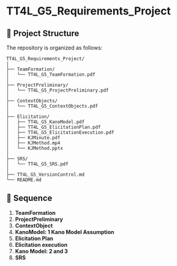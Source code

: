 # TT4L_G5_Requirements_Project

## 📁 Project Structure

The repository is organized as follows:

```
TT4L_G5_Requirements_Project/
│
├── TeamFormation/
│   └── TT4L_G5_TeamFormation.pdf
│
├── ProjectPreliminary/
│   └── TT4L_G5_ProjectPreliminary.pdf
│
├── ContextObjects/
│   └── TT4L_G5_ContextObjects.pdf
│
├── Elicitation/
│   ├── TT4L_G5_KanoModel.pdf
│   ├── TT4L_G5_ElicitationPlan.pdf
│   ├── TT4L_G5_ElicitationExecution.pdf
│   ├── KJMinute.pdf
│   ├── KJMethod.mp4
│   └── KJMethod.pptx
│
├── SRS/
│   └── TT4L_G5_SRS.pdf
│
├── TT4L_G5_VersionControl.md
└── README.md
```

## 🔄 Sequence

1. **TeamFormation**
2. **ProjectPreliminary**
3. **ContextObject**
4. **KanoModel: 1 Kano Model Assumption**
5. **Elicitation Plan**
6. **Elicitation execution**
7. **Kano Model: 2 and 3**
8. **SRS**